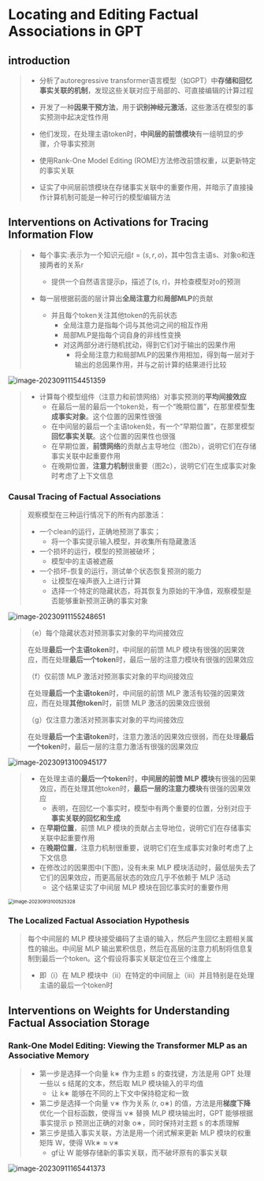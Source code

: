 # Locating and Editing Factual Associations in GPT



## introduction

>- 分析了autoregressive transformer语言模型（如GPT）中**存储和回忆事实关联的机制**，发现这些关联对应于局部的、可直接编辑的计算过程
>- 开发了一种**因果干预方法**，用于**识别神经元激活**，这些激活在模型的事实预测中起决定性作用
>  - 他们发现，在处理主语token时，**中间层的前馈模块**有一组明显的步骤，介导事实预测
>
>- 使用Rank-One Model Editing (ROME)方法修改前馈权重，以更新特定的事实关联
>  - 证实了中间层前馈模块在存储事实关联中的重要作用，并暗示了直接操作计算机制可能是一种可行的模型编辑方法

## Interventions on Activations for Tracing Information Flow

>- 每个事实:表示为一个知识元组$t = (s, r, o)$，其中包含主语s、对象o和连接两者的关系r
>   - 提供一个自然语言提示p，描述了(s, r)，并检查模型对o的预测
>
>- 每一层根据前面的层计算出**全局注意力**和**局部MLP**的贡献
>   - 并且每个token关注其他token的先前状态
>      - 全局注意力是指每个词与其他词之间的相互作用
>      - 局部MLP是指每个词自身的非线性变换
>      - 对这两部分进行随机扰动，得到它们对于输出的因果作用
>         - 将全局注意力和局部MLP的因果作用相加，得到每一层对于输出的总因果作用，并与之前计算的结果进行比较

![image-20230911154451359](C:\Users\牧野\AppData\Roaming\Typora\typora-user-images\image-20230911154451359.png)

> - 计算每个模型组件（注意力和前馈网络）对事实预测的**平均间接效应**
>   - 在最后一层的最后一个token处，有一个“晚期位置”，在那里模型**生成事实对象**。这个位置的因果性很强
>   - 在中间层的最后一个主语token处，有一个“早期位置”，在那里模型**回忆事实关联**。这个位置的因果性也很强
>   - 在早期位置，**前馈网络**的贡献占主导地位（图2b），说明它们在存储事实关联中起重要作用
>   - 在晚期位置，**注意力机制**很重要（图2c），说明它们在生成事实对象时考虑了上下文信息

### Causal Tracing of Factual Associations

>观察模型在三种运行情况下的所有内部激活：
>
>- 一个clean的运行，正确地预测了事实；
>    - 将一个事实提示输入模型，并收集所有隐藏激活
>- 一个损坏的运行，模型的预测被破坏；
>    - 模型中的主语被遮蔽
>- 一个损坏-恢复的运行，测试单个状态恢复预测的能力
>    - 让模型在噪声嵌入上进行计算
>    - 选择一个特定的隐藏状态，将其恢复为原始的干净值，观察模型是否能够重新预测正确的事实对象

![image-20230911155248651](C:\Users\牧野\AppData\Roaming\Typora\typora-user-images\image-20230911155248651.png)

>（e）每个隐藏状态对预测事实对象的平均间接效应
>
>在处理**最后一个主语token**时，中间层的前馈 MLP 模块有很强的因果效应，而在处理**最后一个token**时，最后一层的注意力模块有很强的因果效应
>
>（f）仅前馈 MLP 激活对预测事实对象的平均间接效应
>
>在处理**最后一个主语token**时，中间层的前馈 MLP 激活有较强的因果效应，而在处理**其他token**时，前馈 MLP 激活的因果效应很弱
>
>（g）仅注意力激活对预测事实对象的平均间接效应
>
>在处理**最后一个主语token**时，注意力激活的因果效应很弱，而在处理**最后一个token**时，最后一层的注意力激活有很强的因果效应

![image-20230913100945177](C:\Users\牧野\AppData\Roaming\Typora\typora-user-images\image-20230913100945177.png)

>- 在处理主语的**最后一个token**时，**中间层的前馈 MLP 模块**有很强的因果效应，而在处理其他token时，**最后一层的注意力模块**有很强的因果效应
>    - 表明，在回忆一个事实时，模型中有两个重要的位置，分别对应于**事实关联的回忆和生成**
>- 在**早期位置**，前馈 MLP 模块的贡献占主导地位，说明它们在存储事实关联中起重要作用
>- 在**晚期位置**，注意力机制很重要，说明它们在生成事实对象时考虑了上下文信息
>- 在修改过的因果图中(下图)，没有未来 MLP 模块活动时，最低层失去了它们的因果效应，而更高层状态的效应几乎不依赖于 MLP 活动
>    - 这个结果证实了中间层 MLP 模块在回忆事实时的重要作用

<img src="C:\Users\牧野\AppData\Roaming\Typora\typora-user-images\image-20230913100525328.png" alt="image-20230913100525328" style="zoom: 67%;" />

### The Localized Factual Association Hypothesis

>每个中间层的 MLP 模块接受编码了主语的输入，然后产生回忆主题相关属性的输出。中间层 MLP 输出累积信息，然后在高层的注意力机制将信息复制到最后一个token。这个假设将事实关联定位在三个维度上
>
>- 即（i）在 MLP 模块中（ii）在特定的中间层上（iii）并且特别是在处理主语的最后一个token时

## Interventions on Weights for Understanding Factual Association Storage

### Rank-One Model Editing: Viewing the Transformer MLP as an Associative Memory

>- 第一步是选择一个向量 k∗ 作为主题 s 的查找键，方法是用 GPT 处理一些以 s 结尾的文本，然后取 MLP 模块输入的平均值
>    - 让 k∗ 能够在不同的上下文中保持稳定和一致
>- 第二步是选择一个向量 v∗ 作为关系 (r, o∗) 的值，方法是用**梯度下降**优化一个目标函数，使得当 v∗ 替换 MLP 模块输出时，GPT 能够根据事实提示 p 预测出正确的对象 o∗，同时保持对主题 s 的本质理解
>- 第三步是插入事实关联，方法是用一个闭式解来更新 MLP 模块的权重矩阵 W，使得 Wk∗ ​≈ v∗
>    - gf让 W 能够存储新的事实关联，而不破坏原有的事实关联

![image-20230911165441373](C:\Users\牧野\AppData\Roaming\Typora\typora-user-images\image-20230911165441373.png)

